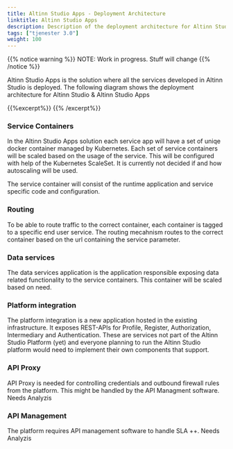 ```yaml
---
title: Altinn Studio Apps - Deployment Architecture
linktitle: Altinn Studio Apps
description: Description of the deployment architecture for Altinn Studio Apps
tags: ["tjenester 3.0"]
weight: 100
---
```

{{% notice warning %}}
NOTE: Work in progress. Stuff will change
{{% /notice %}}

Altinn Studio Apps is the solution where all the services developed in Altinn Studio is deployed.
The following diagram shows the deployment architecture for Altinn Studio & Altinn Studio Apps

{{%excerpt%}}
<object data="/architecture/deployment/altinn-studio-apps/AltinnStudioApps_deployment_Architecture.svg" type="image/svg+xml" style="width: 100%;"></object>
{{% /excerpt%}}

### Service Containers
In the Altinn Studio Apps solution each service app will have a set of uniqe docker container managed 
by Kubernetes. Each set of service containers will be scaled based on the usage of the service. This will be configured
with help of the Kubernetes ScaleSet. It is currently not decided if and how autoscaling will be used.

The service container will consist of the runtime application and service specific code and configuration.

### Routing
To be able to route traffic to the correct container, each container is tagged to a specific 
end user service. The routing mecahnism routes to the correct container based on the url 
containing the service parameter.

### Data services
The data services application is the application responsible exposing data related functionality 
to the service containers. This container will be scaled based on need.

### Platform integration
The platform integration is a new application hosted in the existing infrastructure. 
It exposes REST-APIs for Profile, Register, Authorization, Intermediary and Authentication. 
These are services not part of the Altinn Studio Platform (yet) and
everyone planning to run the Altinn Studio platform would need to implement their own components that support. 

### API Proxy
API Proxy is needed for controlling credentials and outbound firewall rules from the platform. 
This might be handled by the API Managment software. Needs Analyzis

### API Management
The platform requires API management software to handle SLA ++. Needs Analyzis



